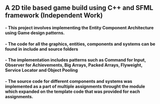 ## A 2D tile based game build using C++ and SFML framework (Independent Work)
#### - This project involves implementing the Entity Component Architecture using Game design patterns.
#### - The code for all the graphics, entities, components and systems can be found in include and source folders
#### - The implementation includes patterns such as Command for Input, Observer for Achievements, Big Arrays, Packed Arrays, Flyweight, Service Locator and Object Pooling
#### - The source code for different components and systems was implemented as a part of multiple assignments throught the module which expanded on the template code that was provided for each assignments.
